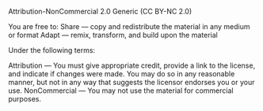 Attribution-NonCommercial 2.0 Generic (CC BY-NC 2.0)

You are free to:
Share — copy and redistribute the material in any medium or format
Adapt — remix, transform, and build upon the material


Under the following terms:

Attribution — You must give appropriate credit, provide a link to the license, and indicate if changes were made. You may do so in any reasonable manner, but not in any way that suggests the licensor endorses you or your use.
NonCommercial — You may not use the material for commercial purposes.
